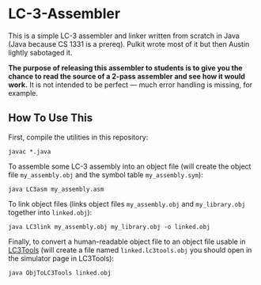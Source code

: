 LC-3-Assembler
==============

This is a simple LC-3 assembler and linker written from scratch in Java (Java
because CS 1331 is a prereq). Pulkit wrote most of it but then Austin lightly
sabotaged it.

**The purpose of releasing this assembler to students is to give you the chance
to read the source of a 2-pass assembler and see how it would work.** It is not
intended to be perfect — much error handling is missing, for example.

How To Use This
---------------

First, compile the utilities in this repository:

    javac *.java

To assemble some LC-3 assembly into an object file (will create the object file
`my_assembly.obj` and the symbol table `my_assembly.sym`):

    java LC3asm my_assembly.asm

To link object files (links object files `my_assembly.obj` and `my_library.obj`
together into `linked.obj`):

    java LC3link my_assembly.obj my_library.obj -o linked.obj

Finally, to convert a human-readable object file to an object file usable in
[LC3Tools][1] (will create a file named `linked.lc3tools.obj` you should open
in the simulator page in LC3Tools):

    java ObjToLC3Tools linked.obj

[1]: https://github.com/gt-cs2110/lc3tools
